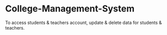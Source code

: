 # College-Management-System
To access students &amp; teachers account, update &amp; delete data for students &amp; teachers. 

